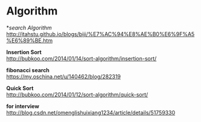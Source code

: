 # Algorithm

**search Algorithm*
http://jtahstu.github.io/blogs/biji/%E7%AC%94%E8%AE%B0%E6%9F%A5%E6%89%BE.htm  


**Insertion Sort**  
http://bubkoo.com/2014/01/14/sort-algorithm/insertion-sort/  


**fibonacci search**  
https://my.oschina.net/u/140462/blog/282319

**Quick Sort**  
http://bubkoo.com/2014/01/12/sort-algorithm/quick-sort/



**for interview**
http://blog.csdn.net/omenglishuixiang1234/article/details/51759330  
